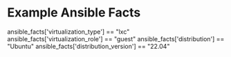 # Example Ansible Facts
ansible_facts['virtualization_type'] == "lxc"
ansible_facts['virtualization_role'] == "guest"
ansible_facts['distribution'] == "Ubuntu"
ansible_facts['distribution_version'] == "22.04"
